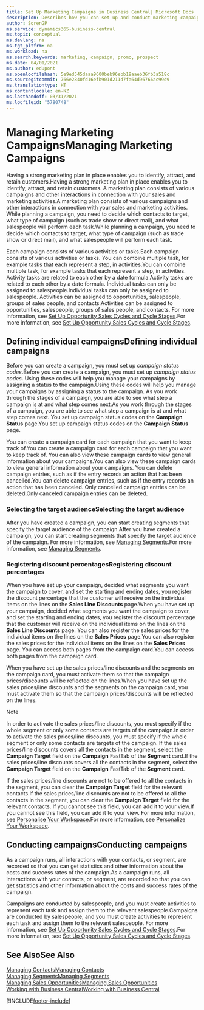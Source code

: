 ```yaml
---
title: Set Up Marketing Campaigns in Business Central| Microsoft Docs
description: Describes how you can set up and conduct marketing campaigns in Business Central to help you identify and attract prospects and retain customers.
author: SorenGP
ms.service: dynamics365-business-central
ms.topic: conceptual
ms.devlang: na
ms.tgt_pltfrm: na
ms.workload: na
ms.search.keywords: marketing, campaign, promo, prospect
ms.date: 04/01/2021
ms.author: edupont
ms.openlocfilehash: 5e9ed545daaa9600beb96ebb19aaeb36fb3a518c
ms.sourcegitcommit: 766e2840fd16efb901d211d7fa64d96766ac99d9
ms.translationtype: HT
ms.contentlocale: en-NZ
ms.lasthandoff: 03/31/2021
ms.locfileid: "5780748"
---
```

# <a name="managing-marketing-campaigns"></a><span data-ttu-id="e929c-103">Managing Marketing Campaigns</span><span class="sxs-lookup"><span data-stu-id="e929c-103">Managing Marketing Campaigns</span></span>
<span data-ttu-id="e929c-104">Having a strong marketing plan in place enables you to identify, attract, and retain customers.</span><span class="sxs-lookup"><span data-stu-id="e929c-104">Having a strong marketing plan in place enables you to identify, attract, and retain customers.</span></span> <span data-ttu-id="e929c-105">A marketing plan consists of various campaigns and other interactions in connection with your sales and marketing activities.</span><span class="sxs-lookup"><span data-stu-id="e929c-105">A marketing plan consists of various campaigns and other interactions in connection with your sales and marketing activities.</span></span> <span data-ttu-id="e929c-106">While planning a campaign, you need to decide which contacts to target, what type of campaign (such as trade show or direct mail), and what salespeople will perform each task.</span><span class="sxs-lookup"><span data-stu-id="e929c-106">While planning a campaign, you need to decide which contacts to target, what type of campaign (such as trade show or direct mail), and what salespeople will perform each task.</span></span>

<span data-ttu-id="e929c-107">Each campaign consists of various activities or tasks.</span><span class="sxs-lookup"><span data-stu-id="e929c-107">Each campaign consists of various activities or tasks.</span></span> <span data-ttu-id="e929c-108">You can combine multiple task, for example tasks that each represent a step, in activities.</span><span class="sxs-lookup"><span data-stu-id="e929c-108">You can combine multiple task, for example tasks that each represent a step, in activities.</span></span> <span data-ttu-id="e929c-109">Activity tasks are related to each other by a date formula.</span><span class="sxs-lookup"><span data-stu-id="e929c-109">Activity tasks are related to each other by a date formula.</span></span> <span data-ttu-id="e929c-110">Individual tasks can only be assigned to salespeople.</span><span class="sxs-lookup"><span data-stu-id="e929c-110">Individual tasks can only be assigned to salespeople.</span></span> <span data-ttu-id="e929c-111">Activities can be assigned to opportunities, salespeople, groups of sales people, and contacts.</span><span class="sxs-lookup"><span data-stu-id="e929c-111">Activities can be assigned to opportunities, salespeople, groups of sales people, and contacts.</span></span> <span data-ttu-id="e929c-112">For more information, see [Set Up Opportunity Sales Cycles and Cycle Stages](marketing-how-setup-opportunity-sales-cycles-stages.md).</span><span class="sxs-lookup"><span data-stu-id="e929c-112">For more information, see [Set Up Opportunity Sales Cycles and Cycle Stages](marketing-how-setup-opportunity-sales-cycles-stages.md).</span></span>

## <a name="defining-individual-campaigns"></a><span data-ttu-id="e929c-113">Defining individual campaigns</span><span class="sxs-lookup"><span data-stu-id="e929c-113">Defining individual campaigns</span></span>
<span data-ttu-id="e929c-114">Before you can create a campaign, you must set up *campaign status codes*.</span><span class="sxs-lookup"><span data-stu-id="e929c-114">Before you can create a campaign, you must set up *campaign status codes*.</span></span> <span data-ttu-id="e929c-115">Using these codes will help you manage your campaigns by assigning a status to the campaign.</span><span class="sxs-lookup"><span data-stu-id="e929c-115">Using these codes will help you manage your campaigns by assigning a status to the campaign.</span></span> <span data-ttu-id="e929c-116">As you work through the stages of a campaign, you are able to see what step a campaign is at and what step comes next.</span><span class="sxs-lookup"><span data-stu-id="e929c-116">As you work through the stages of a campaign, you are able to see what step a campaign is at and what step comes next.</span></span> <span data-ttu-id="e929c-117">You set up campaign status codes on the **Campaign Status** page.</span><span class="sxs-lookup"><span data-stu-id="e929c-117">You set up campaign status codes on the **Campaign Status** page.</span></span>

<span data-ttu-id="e929c-118">You can create a campaign card for each campaign that you want to keep track of.</span><span class="sxs-lookup"><span data-stu-id="e929c-118">You can create a campaign card for each campaign that you want to keep track of.</span></span> <span data-ttu-id="e929c-119">You can also view these campaign cards to view general information about your campaigns.</span><span class="sxs-lookup"><span data-stu-id="e929c-119">You can also view these campaign cards to view general information about your campaigns.</span></span>
<span data-ttu-id="e929c-120">You can delete campaign entries, such as if the entry records an action that has been cancelled.</span><span class="sxs-lookup"><span data-stu-id="e929c-120">You can delete campaign entries, such as if the entry records an action that has been canceled.</span></span> <span data-ttu-id="e929c-121">Only cancelled campaign entries can be deleted.</span><span class="sxs-lookup"><span data-stu-id="e929c-121">Only canceled campaign entries can be deleted.</span></span>

### <a name="selecting-the-target-audience"></a><span data-ttu-id="e929c-122">Selecting the target audience</span><span class="sxs-lookup"><span data-stu-id="e929c-122">Selecting the target audience</span></span>
<span data-ttu-id="e929c-123">After you have created a campaign, you can start creating segments that specify the target audience of the campaign.</span><span class="sxs-lookup"><span data-stu-id="e929c-123">After you have created a campaign, you can start creating segments that specify the target audience of the campaign.</span></span> <span data-ttu-id="e929c-124">For more information, see [Managing Segments](marketing-segments.md).</span><span class="sxs-lookup"><span data-stu-id="e929c-124">For more information, see [Managing Segments](marketing-segments.md).</span></span>

### <a name="registering-discount-percentages"></a><span data-ttu-id="e929c-125">Registering discount percentages</span><span class="sxs-lookup"><span data-stu-id="e929c-125">Registering discount percentages</span></span>
<span data-ttu-id="e929c-126">When you have set up your campaign, decided what segments you want the campaign to cover, and set the starting and ending dates, you register the discount percentage that the customer will receive on the individual items on the lines on the **Sales Line Discounts** page.</span><span class="sxs-lookup"><span data-stu-id="e929c-126">When you have set up your campaign, decided what segments you want the campaign to cover, and set the starting and ending dates, you register the discount percentage that the customer will receive on the individual items on the lines on the **Sales Line Discounts** page.</span></span> <span data-ttu-id="e929c-127">You can also register the sales prices for the individual items on the lines on the **Sales Prices** page.</span><span class="sxs-lookup"><span data-stu-id="e929c-127">You can also register the sales prices for the individual items on the lines on the **Sales Prices** page.</span></span> <span data-ttu-id="e929c-128">You can access both pages from the campaign card.</span><span class="sxs-lookup"><span data-stu-id="e929c-128">You can access both pages from the campaign card.</span></span>

 <span data-ttu-id="e929c-129">When you have set up the sales prices/line discounts and the segments on the campaign card, you must activate them so that the campaign prices/discounts will be reflected on the lines.</span><span class="sxs-lookup"><span data-stu-id="e929c-129">When you have set up the sales prices/line discounts and the segments on the campaign card, you must activate them so that the campaign prices/discounts will be reflected on the lines.</span></span>

> [!NOTE]  
>   <span data-ttu-id="e929c-130">In order to activate the sales prices/line discounts, you must specify if the whole segment or only some contacts are targets of the campaign.</span><span class="sxs-lookup"><span data-stu-id="e929c-130">In order to activate the sales prices/line discounts, you must specify if the whole segment or only some contacts are targets of the campaign.</span></span> <span data-ttu-id="e929c-131">If the sales prices/line discounts covers all the contacts in the segment, select the **Campaign Target** field on the **Campaign** FastTab of the **Segment** card.</span><span class="sxs-lookup"><span data-stu-id="e929c-131">If the sales prices/line discounts covers all the contacts in the segment, select the **Campaign Target** field on the **Campaign** FastTab of the **Segment** card.</span></span>

<span data-ttu-id="e929c-132">If the sales prices/line discounts are not to be offered to all the contacts in the segment, you can clear the **Campaign Target** field for the relevant contacts.</span><span class="sxs-lookup"><span data-stu-id="e929c-132">If the sales prices/line discounts are not to be offered to all the contacts in the segment, you can clear the **Campaign Target** field for the relevant contacts.</span></span> <span data-ttu-id="e929c-133">If you cannot see this field, you can add it to your view.</span><span class="sxs-lookup"><span data-stu-id="e929c-133">If you cannot see this field, you can add it to your view.</span></span> <span data-ttu-id="e929c-134">For more information, see [Personalise Your Workspace](ui-personalization-user.md).</span><span class="sxs-lookup"><span data-stu-id="e929c-134">For more information, see [Personalize Your Workspace](ui-personalization-user.md).</span></span>

## <a name="conducting-campaigns"></a><span data-ttu-id="e929c-135">Conducting campaigns</span><span class="sxs-lookup"><span data-stu-id="e929c-135">Conducting campaigns</span></span>
<span data-ttu-id="e929c-136">As a campaign runs, all interactions with your contacts, or segment, are recorded so that you can get statistics and other information about the costs and success rates of the campaign.</span><span class="sxs-lookup"><span data-stu-id="e929c-136">As a campaign runs, all interactions with your contacts, or segment, are recorded so that you can get statistics and other information about the costs and success rates of the campaign.</span></span>

<span data-ttu-id="e929c-137">Campaigns are conducted by salespeople, and you must create activities to represent each task and assign them to the relevant salespeople.</span><span class="sxs-lookup"><span data-stu-id="e929c-137">Campaigns are conducted by salespeople, and you must create activities to represent each task and assign them to the relevant salespeople.</span></span> <span data-ttu-id="e929c-138">For more information, see [Set Up Opportunity Sales Cycles and Cycle Stages](marketing-how-setup-opportunity-sales-cycles-stages.md).</span><span class="sxs-lookup"><span data-stu-id="e929c-138">For more information, see [Set Up Opportunity Sales Cycles and Cycle Stages](marketing-how-setup-opportunity-sales-cycles-stages.md).</span></span>

## <a name="see-also"></a><span data-ttu-id="e929c-139">See Also</span><span class="sxs-lookup"><span data-stu-id="e929c-139">See Also</span></span>
[<span data-ttu-id="e929c-140">Managing Contacts</span><span class="sxs-lookup"><span data-stu-id="e929c-140">Managing Contacts</span></span>](marketing-contacts.md)  
[<span data-ttu-id="e929c-141">Managing Segments</span><span class="sxs-lookup"><span data-stu-id="e929c-141">Managing Segments</span></span>](marketing-segments.md)  
[<span data-ttu-id="e929c-142">Managing Sales Opportunities</span><span class="sxs-lookup"><span data-stu-id="e929c-142">Managing Sales Opportunities</span></span>](marketing-manage-sales-opportunities.md)  
[<span data-ttu-id="e929c-143">Working with Business Central</span><span class="sxs-lookup"><span data-stu-id="e929c-143">Working with Business Central</span></span>](ui-work-product.md)  


[!INCLUDE[footer-include](includes/footer-banner.md)]